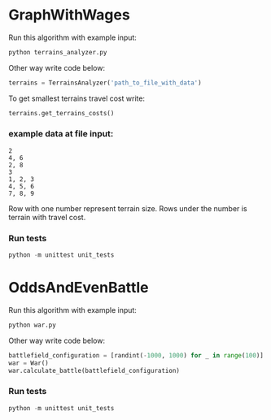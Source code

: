 # GraphWithWages
Run this algorithm with example input:
```python
python terrains_analyzer.py
```
Other way write code below:
```python
terrains = TerrainsAnalyzer('path_to_file_with_data')
```

To get smallest terrains travel cost write:
```python
terrains.get_terrains_costs()
```
### example data at file input:
```
2
4, 6
2, 8
3
1, 2, 3
4, 5, 6
7, 8, 9
```

Row with one number represent terrain size.
Rows under the number is terrain with travel cost.

### Run tests 

```python
python -m unittest unit_tests
```

# OddsAndEvenBattle
Run this algorithm with example input:

```python
python war.py
```

Other way write code below:

```python
battlefield_configuration = [randint(-1000, 1000) for _ in range(100)]
war = War()
war.calculate_battle(battlefield_configuration)
```
### Run tests 

```python
python -m unittest unit_tests
```

   
